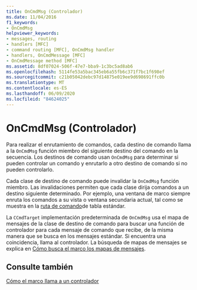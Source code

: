 ```yaml
---
title: OnCmdMsg (Controlador)
ms.date: 11/04/2016
f1_keywords:
- OnCmdMsg
helpviewer_keywords:
- messages, routing
- handlers [MFC]
- command routing [MFC], OnCmdMsg handler
- handlers, OnCmdMessage [MFC]
- OnCmdMessage method [MFC]
ms.assetid: 8df07024-506f-47e7-bba9-1c3bc5ad8ab6
ms.openlocfilehash: 5114fe53a5bac345eb6a55fb6c371f7bc1f698ef
ms.sourcegitcommit: c21b05042debc97d14875e019ee9d698691ffc0b
ms.translationtype: MT
ms.contentlocale: es-ES
ms.lasthandoff: 06/09/2020
ms.locfileid: "84624025"
---
```

# <a name="oncmdmsg-handler"></a>OnCmdMsg (Controlador)

Para realizar el enrutamiento de comandos, cada destino de comando llama a la `OnCmdMsg` función miembro del siguiente destino del comando en la secuencia. Los destinos de comando usan `OnCmdMsg` para determinar si pueden controlar un comando y enrutarlo a otro destino de comando si no pueden controlarlo.

Cada clase de destino de comando puede invalidar la `OnCmdMsg` función miembro. Las invalidaciones permiten que cada clase dirija comandos a un destino siguiente determinado. Por ejemplo, una ventana de marco siempre enruta los comandos a su vista o ventana secundaria actual, tal como se muestra en la [ruta de comando](command-routing.md)de tabla estándar.

La `CCmdTarget` implementación predeterminada de `OnCmdMsg` usa el mapa de mensajes de la clase de destino de comando para buscar una función de controlador para cada mensaje de comando que recibe, de la misma manera que se busca en los mensajes estándar. Si encuentra una coincidencia, llama al controlador. La búsqueda de mapas de mensajes se explica en [Cómo busca el marco los mapas de mensajes](how-the-framework-searches-message-maps.md).

## <a name="see-also"></a>Consulte también

[Cómo el marco llama a un controlador](how-the-framework-calls-a-handler.md)
